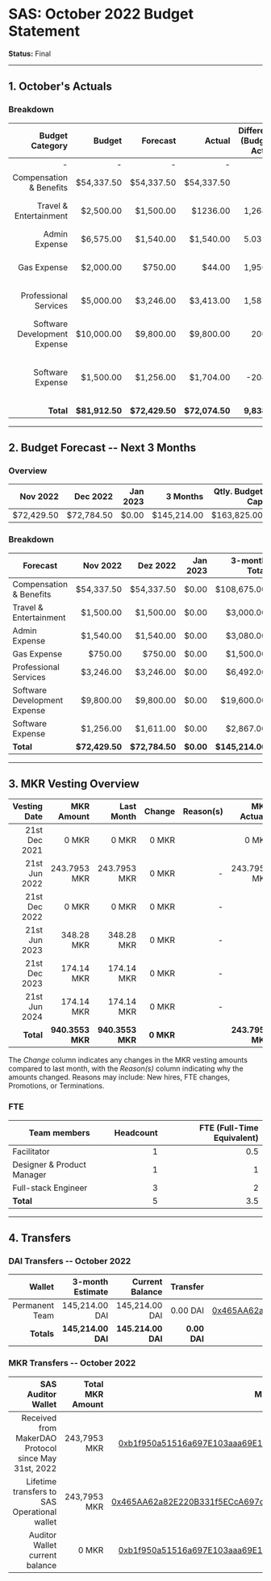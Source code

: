 # SAS: October 2022 Budget Statement

**Status:** Final

---
## 1. October's Actuals

### Breakdown

| Budget Category                          | Budget       | Forecast      | Actual       |Difference (Budget - Actual)|Difference (Forecast - Actual)|   Payments   |   Comment     |
|-----------------------------------------:|-------------:|--------------:|-------------:|---------------------------:|-----------------------------:|-------------:|--------------:|
|                                         -|             -|              -|             -|                           -|                             -|    $72,074.50|              -|
| Compensation & Benefits                  |    $54,337.50|     $54,337.50|    $54,337.50|                           0|                             0|             -|              -|  
| Travel & Entertainment                   |     $2,500.00|      $1,500.00|      $1236.00|                    1,264.00|                        264.00|             -|Less traveling than planned|
| Admin Expense                            |     $6,575.00|      $1,540.00|     $1,540.00|                    5.035.00|                             0|             -|              |
| Gas Expense                              |     $2,000.00|        $750.00|        $44.00|                    1,956.00|                        706.00|             -|lower gas fees than expected|
| Professional Services                    |     $5,000.00|      $3,246.00|     $3,413.00|                    1,587.00|                       -167.00|             -|Spend more on tax advisor|              -|
| Software Development Expense             |    $10,000.00|      $9,800.00|     $9,800.00|                      200.00|                             0|             -|               |
| Software Expense                         |     $1,500.00|      $1,256.00|     $1,704.00|                     -204.00|                       -448.00|             -|higher infrasturcture costs due to simiulation testing |
| **Total**                                |**$81,912.50**| **$72,429.50**|**$72,074.50**|                **9,838.00**|                    **355,00**|**$72,074.50**|              -|

---

## 2. Budget Forecast -- Next 3 Months

### Overview

| Nov  2022  |  Dec 2022  |   Jan 2023 |  3 Months  |Qtly. Budget Cap|Budget Cap + Buffer|
| ----------:| ----------:| ----------:| ----------:| --------------:| -----------------:|
| $72,429.50 |  $72,784.50|       $0.00| $145,214.00|     $163,825.00|        $188,398.75|

### Breakdown

| Forecast                            |   Nov 2022    |  Dez  2022    |   Jan  2023  | 3-month Total |   Budget Cap  |
|-------------------------------------|--------------:|--------------:|-------------:|--------------:|--------------:|
| Compensation & Benefits             |     $54,337.50|     $54,337.50|         $0.00|    $108,675.00|    $108,675.00|
| Travel & Entertainment              |      $1,500.00|      $1,500.00|         $0.00|      $3,000.00|      $5,000.00|
| Admin Expense                       |      $1,540.00|      $1,540.00|         $0.00|      $3,080.00|     $13,150.00|
| Gas Expense                         |        $750.00|        $750.00|         $0.00|      $1,500.00|      $4,000.00|
| Professional Services               |      $3,246.00|      $3,246.00|         $0.00|      $6,492.00|     $10,000.00|
| Software Development Expense        |      $9,800.00|      $9,800.00|         $0.00|     $19,600.00|     $20,000.00|
| Software Expense                    |      $1,256.00|      $1,611.00|         $0.00|      $2,867.00|      $3,000.00|
| **Total**                           | **$72,429.50**| **$72,784.50**|     **$0.00**|**$145,214.00**|**$163,825.00**|


---

## 3. MKR Vesting Overview


|  Vesting Date         |       MKR Amount |    Last Month  |  Change |      Reason(s) |   MKR Actuals   |
|----------------------:|-----------------:|---------------:|--------:|---------------:|----------------:|
|  21st Dec 2021        |            0 MKR |          0 MKR |   0 MKR |                |           0 MKR |
|  21st Jun 2022        |     243.7953 MKR |   243.7953 MKR |   0 MKR |              - |    243.7953 MKR |
|  21st Dec 2022        |            0 MKR |          0 MKR |   0 MKR |              - |               - |
|  21st Jun 2023        |       348.28 MKR |     348.28 MKR |   0 MKR |              - |               - |
|  21st Dec 2023        |       174.14 MKR |     174.14 MKR |   0 MKR |              - |               - |
|  21st Jun 2024        |       174.14 MKR |     174.14 MKR |   0 MKR |              - |               - |
|  **Total**            | **940.3553 MKR** |**940.3553 MKR**|**0 MKR**|                |**243.7953 MKR** |

The *Change* column indicates any changes in the MKR vesting amounts compared to last month, with the *Reason(s)* column indicating why the amounts changed. Reasons may include: New hires, FTE changes, Promotions, or Terminations.

### FTE

| Team members              |Headcount|FTE (Full-Time Equivalent)|
|---------------------------|--------:|-------------------------:|
| Facilitator               |1        |0.5                       |
| Designer & Product Manager|1        |1                         |
| Full-stack Engineer       |3        |2                         |
| **Total**                 |5        |3.5                       |

---

## 4. Transfers

### DAI Transfers -- October 2022

|           Wallet|  3-month Estimate|   Current Balance|          Transfer|                         Multi-sig Address|
|----------------:|-----------------:|-----------------:|-----------------:|-----------------------------------------:|
|   Permanent Team|    145,214.00 DAI|    145,214.00 DAI|          0.00 DAI|[0x465AA62a82E220B331f5ECcA697c20E89554B298](https://gnosis-safe.io/app/eth:0x465AA62a82E220B331f5ECcA697c20E89554B298/transactions/history)|
|       **Totals**|**145,214.00 DAI**|**145.214.00 DAI**|      **0.00 DAI**|                                          |

### MKR Transfers -- October 2022

|  SAS Auditor Wallet                                  | Total MKR Amount |                           Multi-sig Address |
|-----------------------------------------------------:|-----------------:|--------------------------------------------:|
| Received from MakerDAO Protocol since May 31st, 2022 |     243,7953 MKR |[0xb1f950a51516a697E103aaa69E152d839182f6Fe](https://gnosis-safe.io/app/eth:0xb1f950a51516a697E103aaa69E152d839182f6Fe/transactions/history)|
| Lifetime transfers to SAS Operational wallet         |     243,7953 MKR |[0x465AA62a82E220B331f5ECcA697c20E89554B298](https://gnosis-safe.io/app/eth:0x465AA62a82E220B331f5ECcA697c20E89554B298/transactions/history)| 
| Auditor Wallet current balance                       |            0 MKR |[0xb1f950a51516a697E103aaa69E152d839182f6Fe](https://gnosis-safe.io/app/eth:0xb1f950a51516a697E103aaa69E152d839182f6Fe/transactions/history)| 


